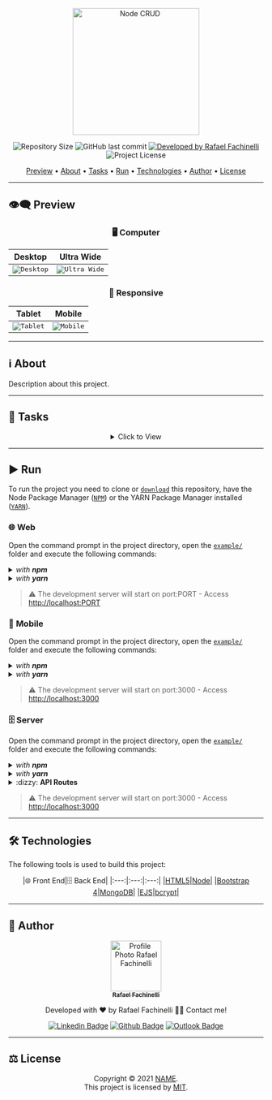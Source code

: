 <p align="center">
  <img alt="Node CRUD" src=".github/banner.svg" width="250px"/>
</p>

<p align="center"> 
  <img alt="Repository Size" src="https://img.shields.io/github/repo-size/rafaelfachinelli/node-crud?color=3498db&style=for-the-badge">
  <img alt="GitHub last commit" src="https://img.shields.io/github/last-commit/rafaelfachinelli/node-crud?color=3498db&style=for-the-badge">
  <a href="https://github.com/rafaelfachinelli">
    <img alt="Developed by Rafael Fachinelli" src="https://img.shields.io/badge/Developer-NAME_SURNAME-%3498db?color=3498db&style=for-the-badge">
  </a>
  <img alt="Project License" src="https://img.shields.io/github/license/rafaelfachinelli/node-crud?color=3498db&style=for-the-badge"/>
</p>

<p align="center">
 <a href="#eye_speech_bubble-preview">Preview</a> •
 <a href="#information_source-about">About</a> •
 <a href="#memo-tasks">Tasks</a> •
 <a href="#arrow_forward-run">Run</a> •
 <a href="#hammer_and_wrench-technologies">Technologies</a> •
 <a href="#boy-author">Author</a> •
 <a href="#balance_scale-license">License</a>
</p>

---
## :eye_speech_bubble: **Preview**

<div align="center">

### :desktop_computer: Computer
  
|Desktop|Ultra Wide|
|:---:|:---:|
|<kbd><img src=".github/previews/desktop_preview.jpg" alt="Desktop"/></kbd>|<kbd><img src=".github/previews/ultraWide_preview.jpg" alt="Ultra Wide"/></kbd>|

### :iphone: Responsive

|Tablet|Mobile|
|:---:|:---:|
|<kbd><img src=".github/previews/tablet_preview.jpg" alt="Tablet"/></kbd>|<kbd><img src=".github/previews/mobile_preview.jpg" alt="Mobile"/></kbd>

</div>
  
---
## :information_source: About

Description about this project.

---
## :memo: **Tasks**

<div align="center">
<details>
<summary>Click to View</summary>

|State|Task|
|:---:|:---|
|:heavy_check_mark:|Describe your task finished.|
|:x:|Describe your task unfinished.|

</details>
</div>

---
## :arrow_forward: **Run**

To run the project you need to clone or [`download`](https://github.com/USERNAME/REPOSITORY/archive/main.zip) this repository, have the Node Package Manager ([`NPM`](https://www.npmjs.com/get-npm)) or the YARN Package Manager installed ([`YARN`](https://yarnpkg.com/getting-started)).

### :globe_with_meridians: **Web**

Open the command prompt in the project directory, open the [`example/`](example/) folder and execute the following commands:

<details>
  <summary><i>with <b>npm</b></i></summary>
  
  ```bash
  # Install dependencies
  $ npm install

  # Start development server
  $ npm start
  ```
  
</details>

<details>
  <summary><i>with <b>yarn</b></i></summary>
  
  ```bash
  # Install dependencies
  $ yarn

  # Start development server
  $ yarn start

  ```

</details>

> ⚠️ The development server will start on port:PORT - Access <http://localhost:PORT>

### :iphone: **Mobile**

Open the command prompt in the project directory, open the [`example/`](example/) folder and execute the following commands:

<details>
  <summary><i>with <b>npm</b></i></summary>
  
  ```bash
  # Install dependencies
  $ npm install

  # Start development server
  $ npm start
  ```
  
</details>

<details>
  <summary><i>with <b>yarn</b></i></summary>
  
  ```bash
  # Install dependencies
  $ yarn

  # Start development server
  $ yarn start

  ```

</details>

> ⚠️ The development server will start on port:3000 - Access <http://localhost:3000>

### :file_cabinet: **Server**

Open the command prompt in the project directory, open the [`example/`](example/) folder and execute the following commands:

<details>
  <summary><i>with <b>npm</b></i></summary>
  
  ```bash
  # Install dependencies
  $ npm install

  # Start development server
  $ npm start
  ```
  
</details>

<details>
  <summary><i>with <b>yarn</b></i></summary>
  
  ```bash
  # Install dependencies
  $ yarn

  # Start development server
  $ yarn start

  ```

</details>

<details>
<summary>:dizzy: <b>API Routes</b></summary>

<details>
<summary>[POST] <b>Create OBJECT</b></summary>
/api/create/OBJECT
</details>

<details>
<summary>[PUT] <b>Update OBJECT</b></summary>
/api/update/OBJECT/:id
</details>

<details>
<summary>[GET] <b>Get OBJECT</b></summary>
/api/view/OBJECT/:id
</details>
  
<details>
<summary>[GET] <b>Get All OBJECTS</b></summary>
/api/view/OBJECTS
</details>

<details>
<summary>[DEL] <b>Delete OBJECT</b></summary>
/api/delete/OBJECT/:id
</details>

<details>
<summary>[DEL] <b>Delete All OBJECTS</b></summary>
/api/delete/OBJECTS
</details>

</details>

> ⚠️ The development server will start on port:3000 - Access <http://localhost:3000>

---
## :hammer_and_wrench: **Technologies**

The following tools is used to build this project:

<div align="center">

|:globe_with_meridians: Front End|:file_cabinet: Back End|
|:---:|:---:|:---:|
|[HTML5](https://developer.mozilla.org/pt-BR/docs/Web/HTML/HTML5)|[Node](https://nodejs.org/en/)|
|[Bootstrap 4](https://getbootstrap.com)|[MongoDB](https://www.mongodb.com)|
|[EJS](https://ejs.co)|[bcrypt](https://www.npmjs.com/package/bcrypt)|

</div>

---
## :boy: **Author**

<div align="center">

<a href="https://github.com/rafaelfachinelli">
 <img src="https://avatars.githubusercontent.com/u/19878139?s=96&v=4" width="100px;" alt="Profile Photo Rafael Fachinelli"/>
 <br/>
 <sub><b>Rafael Fachinelli</b></sub>
</a>

Developed with ❤️ by Rafael Fachinelli 👋🏽 Contact me!

[![Linkedin Badge](https://img.shields.io/badge/-AUTHOR_NAME-blue?style=flat-square&logo=Linkedin&logoColor=white)](https://www.linkedin.com/in/AUTHORNAME)
[![Github Badge](https://img.shields.io/badge/-AUTHORNAME-000?style=flat-square&logo=Github&logoColor=white)](https://github.com/AUTHORUSERNAME)
[![Outlook Badge](https://img.shields.io/badge/-AUTHOREMAIL-0078d4?style=flat-square&logo=microsoft-outlook&logoColor=white)](mailto:AUTHOREMAIL)

</div>

---
## :balance_scale: **License**

<div align="center">

Copyright © 2021 [NAME](https://github.com/USERNAME).<br />
This project is licensed by [MIT](./LICENSE).

</div>
